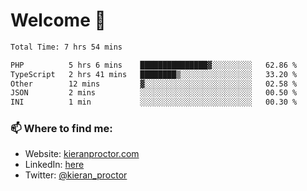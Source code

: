 # Welcome 🦘

<!--START_SECTION:waka-->

```txt
Total Time: 7 hrs 54 mins

PHP          5 hrs 6 mins    ███████████████▓░░░░░░░░░   62.86 %
TypeScript   2 hrs 41 mins   ████████▒░░░░░░░░░░░░░░░░   33.20 %
Other        12 mins         ▓░░░░░░░░░░░░░░░░░░░░░░░░   02.58 %
JSON         2 mins          ░░░░░░░░░░░░░░░░░░░░░░░░░   00.50 %
INI          1 min           ░░░░░░░░░░░░░░░░░░░░░░░░░   00.30 %
```

<!--END_SECTION:waka-->

### 📫 Where to find me:

-   Website: [kieranproctor.com](https://kieranproctor.com/)
-   LinkedIn: [here](https://www.linkedin.com/in/kieran-proctor-086b5a159/)
-   Twitter: [@kieran_proctor](https://twitter.com/kieran_proctor)
